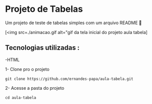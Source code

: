 # Projeto de Tabelas

Um projeto de teste de tabelas simples com um arquivo README 🤖

[<img src=./animacao.gif alt="gif da tela inicial do projeto aula tabela]

## Tecnologias utilizadas : 

-HTML

1- Clone pro o projeto

```
git clone https://github.com/ernandes-papa/aula-tabela.git
```

2- Acesse a pasta do projeto

```
cd aula-tabela
```